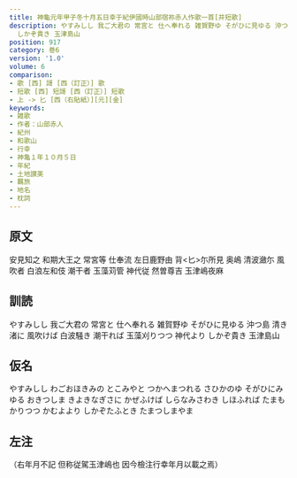 ```yaml
---
title: 神龜元年甲子冬十月五日幸于紀伊國時山部宿祢赤人作歌一首[并短歌]
description: やすみしし 我ご大君の 常宮と 仕へ奉れる 雑賀野ゆ そがひに見ゆる 沖つ島 清き渚に 風吹けば 白波騒き 潮干れば 玉藻刈りつつ 神代より
  しかぞ貴き 玉津島山
position: 917
category: 巻6
version: '1.0'
volume: 6
comparison:
- 歌 [西] 謌 [西（訂正）] 歌
- 短歌 [西] 短謌 [西（訂正）] 短歌
- 上 -> 匕 [西（右貼紙）][元][金]
keywords:
- 雑歌
- 作者：山部赤人
- 紀州
- 和歌山
- 行幸
- 神亀１年１０月５日
- 年紀
- 土地讃美
- 羈旅
- 地名
- 枕詞
---
```


## 原文

安見知之 和期大王之 常宮等 仕奉流 左日鹿野由 背<匕>尓所見 奥嶋 清波瀲尓 風吹者 白浪左和伎 潮干者 玉藻苅管 神代従 然曽尊吉 玉津嶋夜麻

## 訓読

やすみしし 我ご大君の 常宮と 仕へ奉れる 雑賀野ゆ そがひに見ゆる 沖つ島 清き渚に 風吹けば 白波騒き 潮干れば 玉藻刈りつつ 神代より しかぞ貴き 玉津島山

## 仮名

やすみしし わごおほきみの とこみやと つかへまつれる さひかのゆ そがひにみゆる おきつしま きよきなぎさに かぜふけば しらなみさわき しほふれば たまもかりつつ かむよより しかぞたふとき たまつしまやま

## 左注

（右年月不記 但称従駕玉津嶋也 因今檢注行幸年月以載之焉）

